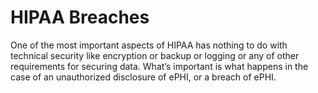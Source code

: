 # HIPAA Breaches

One of the most important aspects of HIPAA has nothing to do with technical security like encryption or backup or logging or any of other requirements for securing data. What’s important is what happens in the case of an unauthorized disclosure of ePHI, or a breach of
ePHI.

